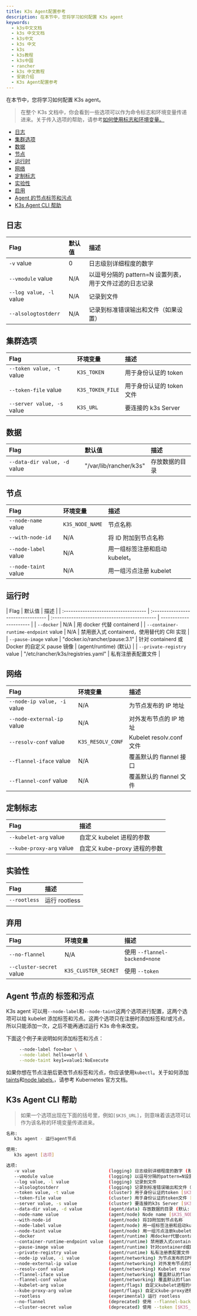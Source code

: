 ```yaml
---
title: K3s Agent配置参考
description: 在本节中，您将学习如何配置 K3s agent
keywords:
  - k3s中文文档
  - k3s 中文文档
  - k3s中文
  - k3s 中文
  - k3s
  - k3s教程
  - k3s中国
  - rancher
  - k3s 中文教程
  - 安装介绍
  - K3s Agent配置参考
---
```


在本节中，您将学习如何配置 K3s agent。

> 在整个 K3s 文档中，你会看到一些选项可以作为命令标志和环境变量传递进来。关于传入选项的帮助，请参考[如何使用标志和环境变量。](/docs/k3s/installation/install-options/how-to-flags/_index)

- [日志](#日志)
- [集群选项](#集群选项)
- [数据](#数据)
- [节点](#节点)
- [运行时](#运行时)
- [网络](#网络)
- [定制标志](#定制标志)
- [实验性](#实验性)
- [启用](#启用)
- [Agent 的节点标签和污点](#agent节点的-标签和污点)
- [K3s Agent CLI 帮助](#k3s-agent-cli-帮助)

## 日志

| Flag                    | 默认值 | 描述                                                    |
| :---------------------- | :----- | :------------------------------------------------------ |
| `-v` value              | 0      | 日志级别详细程度的数字                                  |
| `--vmodule` value       | N/A    | 以逗号分隔的 pattern=N 设置列表，用于文件过滤的日志记录 |
| `--log value, -l` value | N/A    | 记录到文件                                              |
| `--alsologtostderr`     | N/A    | 记录到标准错误输出和文件（如果设置）                    |

## 集群选项

| Flag                       | 环境变量         | 描述                      |
| :------------------------- | :--------------- | :------------------------ |
| `--token value, -t` value  | `K3S_TOKEN`      | 用于身份认证的 token      |
| `--token-file` value       | `K3S_TOKEN_FILE` | 用于身份认证的 token 文件 |
| `--server value, -s` value | `K3S_URL`        | 要连接的 k3s Server       |

## 数据

| Flag                         | 默认值                 | 描述           |
| :--------------------------- | :--------------------- | :------------- |
| `--data-dir value, -d` value | "/var/lib/rancher/k3s" | 存放数据的目录 |

## 节点

| Flag                 | 环境变量        | 描述                           |
| :------------------- | :-------------- | :----------------------------- |
| `--node-name` value  | `K3S_NODE_NAME` | 节点名称                       |
| `--with-node-id`     | N/A             | 将 ID 附加到节点名称           |
| `--node-label` value | N/A             | 用一组标签注册和启动 kubelet。 |
| `--node-taint` value | N/A             | 用一组污点注册 kubelet         |

## 运行时

| Flag                                 | 默认值                             | 描述                                          |
| :----------------------------------- | :--------------------------------- | :-------------------------------------------- | ---------------------- |
| `--docker`                           | N/A                                | 用 docker 代替 containerd                     |
| `--container-runtime-endpoint` value | N/A                                | 禁用嵌入式 containerd，使用替代的 CRI 实现    |
| `--pause-image` value                | "docker.io/rancher/pause:3.1"      | 针对 containerd 或 Docker 的自定义 pause 镜像 | (agent/runtime) (默认) |
| `--private-registry` value           | "/etc/rancher/k3s/registries.yaml" | 私有注册表配置文件                            |

## 网络

| Flag                        | 环境变量          | 描述                     |
| :-------------------------- | :---------------- | :----------------------- |
| `--node-ip value, -i` value | N/A               | 为节点发布的 IP 地址     |
| `--node-external-ip` value  | N/A               | 对外发布节点的 IP 地址   |
| `--resolv-conf` value       | `K3S_RESOLV_CONF` | Kubelet resolv.conf 文件 |
| `--flannel-iface` value     | N/A               | 覆盖默认的 flannel 接口  |
| `--flannel-conf` value      | N/A               | 覆盖默认的 flannel 文件  |

## 定制标志

| Flag                     | 描述                         |
| :----------------------- | :--------------------------- |
| `--kubelet-arg` value    | 自定义 kubelet 进程的参数    |
| `--kube-proxy-arg` value | 自定义 kube-proxy 进程的参数 |

## 实验性

| Flag         | 描述          |
| :----------- | :------------ |
| `--rootless` | 运行 rootless |

## 弃用

| Flag                     | 环境变量             | 描述                          |
| :----------------------- | :------------------- | :---------------------------- |
| `--no-flannel`           | N/A                  | 使用 `--flannel-backend=none` |
| `--cluster-secret` value | `K3S_CLUSTER_SECRET` | 使用 `--token`                |

## Agent 节点的 标签和污点

K3s agent 可以用`--node-label`和`--node-taint`这两个选项进行配置，这两个选项可以给 kubelet 添加标签和污点。这两个选项只在注册时添加标签和/或污点，所以只能添加一次，之后不能再通过运行 K3s 命令来改变。

下面这个例子来说明如何添加标签和污点：

```bash
     --node-label foo=bar \
     --node-label hello=world \
     --node-taint key1=value1:NoExecute
```

如果你想在节点注册后更改节点标签和污点，你应该使用`kubectl`。关于如何添加[taints](https://kubernetes.io/docs/concepts/configuration/taint-and-toleration/)和[node labels.](https://kubernetes.io/docs/tasks/configure-pod-container/assign-pods-nodes/#add-a-label-to-a-node)，请参考 Kubernetes 官方文档。

## K3s Agent CLI 帮助

> 如果一个选项出现在下面的括号里，例如`[$K3S_URL]`，则意味着该选项可以作为该名称的环境变量传递进来。

```bash
名称:
   k3s agent - 运行agent节点

使用:
   k3s agent [选项]

选项:
   -v value                            (logging) 日志级别详细程度的数字 (默认: 0)
   --vmodule value                     (logging) 以逗号分隔的pattern=N设置列表，用于文件过滤的日志记录
   --log value, -l value               (logging) 记录到文件
   --alsologtostderr                   (logging) 记录到标准错误输出和文件（如果设置）
   --token value, -t value             (cluster) 用于身份认证的token [$K3S_TOKEN]
   --token-file value                  (cluster) 用于身份认证的token文件 [$K3S_TOKEN_FILE]
   --server value, -s value            (cluster) 要连接的k3s Server [$K3S_URL]
   --data-dir value, -d value          (agent/data) 存放数据的目录 (默认: "/var/lib/rancher/k3s")
   --node-name value                   (agent/node) Node name [$K3S_NODE_NAME]
   --with-node-id                      (agent/node) 将ID附加到节点名称
   --node-label value                  (agent/node) 用一组标签注册和启动kubelet。
   --node-taint value                  (agent/node) 用一组污点注册kubelet
   --docker                            (agent/runtime) 用docker代替containerd
   --container-runtime-endpoint value  (agent/runtime) 禁用嵌入式containerd，使用替代的CRI实现
   --pause-image value                 (agent/runtime) 针对containerd或Docker的自定义pause镜像(默认: "docker.io/rancher/pause:3.1")
   --private-registry value            (agent/runtime) 私有注册表配置文件 (默认: "/etc/rancher/k3s/registries.yaml")
   --node-ip value, -i value           (agent/networking) 为节点发布的IP地址
   --node-external-ip value            (agent/networking) 对外发布节点的IP地址
   --resolv-conf value                 (agent/networking) Kubelet resolv.conf 文件 [$K3S_RESOLV_CONF]
   --flannel-iface value               (agent/networking) 覆盖默认的flannel接口
   --flannel-conf value                (agent/networking) 覆盖默认的flannel文件
   --kubelet-arg value                 (agent/flags) 自定义kubelet进程的参数
   --kube-proxy-arg value              (agent/flags) 自定义kube-proxy进程的参数
   --rootless                          (experimental) 运行 rootless
   --no-flannel                        (deprecated) 使用 --flannel-backend=none
   --cluster-secret value              (deprecated) 使用 --token [$K3S_CLUSTER_SECRET]
```
